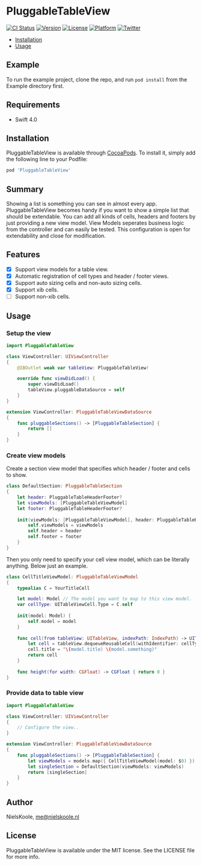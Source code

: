 # PluggableTableView

[![CI Status](http://img.shields.io/travis/bynelus/PluggableTableView.svg?style=flat)](https://travis-ci.org/bynelus/PluggableTableView)
[![Version](https://img.shields.io/cocoapods/v/PluggableTableView.svg?style=flat)](http://cocoapods.org/pods/PluggableTableView)
[![License](https://img.shields.io/cocoapods/l/PluggableTableView.svg?style=flat)](http://cocoapods.org/pods/PluggableTableView)
[![Platform](https://img.shields.io/cocoapods/p/PluggableTableView.svg?style=flat)](http://cocoapods.org/pods/PluggableTableView)
[![Twitter](https://img.shields.io/twitter/follow/nielskoole.svg?style=social&label=Follow)](http://twitter.com/nielskoole)

- [Installation](#installation)
- [Usage](#usage)

## Example

To run the example project, clone the repo, and run `pod install` from the Example directory first.

## Requirements

- Swift 4.0

## Installation

PluggableTableView is available through [CocoaPods](http://cocoapods.org). To install
it, simply add the following line to your Podfile:

```ruby
pod 'PluggableTableView'
```

## Summary

Showing a list is something you can see in almost every app. PluggableTableView becomes handy if you want to show a simple list that should be extendable.
You can add all kinds of cells, headers and footers by just providing a new view model. View Models seperates business logic from the controller and can easily be tested. This configuration is open for extendability and close for modification. 

## Features

- [x] Support view models for a table view.
- [x] Automatic registration of cell types and header / footer views.
- [x] Support auto sizing cells and non-auto sizing cells.
- [x] Support xib cells.
- [ ] Support non-xib cells.

## Usage

### Setup the view

```swift
import PluggableTableView

class ViewController: UIViewController
{
    @IBOutlet weak var tableView: PluggableTableView!

    override func viewDidLoad() {
        super.viewDidLoad()
        tableView.pluggableDataSource = self
    }
}

extension ViewController: PluggableTableViewDataSource
{
    func pluggableSections() -> [PluggableTableSection] {
        return []
    }
}
```

### Create view models

Create a section view model that specifies which header / footer and cells to show.
```swift
class DefaultSection: PluggableTableSection
{
    let header: PluggableTableHeaderFooter?
    let viewModels: [PluggableTableViewModel]
    let footer: PluggableTableHeaderFooter?
    
    init(viewModels: [PluggableTableViewModel], header: PluggableTableHeaderFooter? = nil, footer: PluggableTableHeaderFooter? = nil) {
        self.viewModels = viewModels
        self.header = header
        self.footer = footer
    }
}
```

Then you only need to specify your cell view model, which can be literally anything. Below just an example.
```swift
class CellTitleViewModel: PluggableTableViewModel
{
    typealias C = YourTitleCell

    let model: Model // The model you want to map to this view model.
    var cellType: UITableViewCell.Type = C.self
    
    init(model: Model) {
        self.model = model
    }
    
    func cell(from tableView: UITableView, indexPath: IndexPath) -> UITableViewCell {
        let cell = tableView.dequeueReusableCell(withIdentifier: cellType.identifier, for: indexPath) as! C
        cell.title = "\(model.title) \(model.something)"
        return cell
    }
    
    func height(for width: CGFloat) -> CGFloat { return 0 }
}
```

### Provide data to table view

```swift
import PluggableTableView

class ViewController: UIViewController
{
    // Configure the view..
}

extension ViewController: PluggableTableViewDataSource
{
    func pluggableSections() -> [PluggableTableSection] {
        let viewModels = models.map({ CellTitleViewModel(model: $0) })
        let singleSection = DefaultSection(viewModels: viewModels) 
        return [singleSection]
    }
}
```

## Author

NielsKoole, me@nielskoole.nl

## License

PluggableTableView is available under the MIT license. See the LICENSE file for more info.

